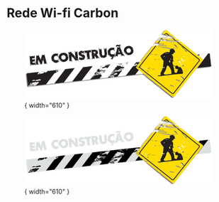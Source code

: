 # Rede Wi-fi Carbon

<figure markdown="span">
  
  ![](../images/construcao-light.png#only-light){ width="610" }
  <figcaption></figcaption>

  ![](../images/construcao-dark.png#only-dark){ width="610" }
  <figcaption></figcaption>
  
</figure>